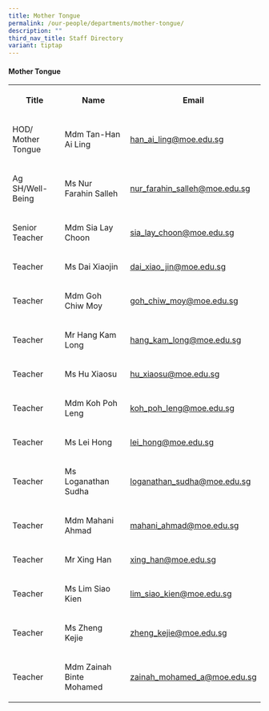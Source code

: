 ```yaml
---
title: Mother Tongue
permalink: /our-people/departments/mother-tongue/
description: ""
third_nav_title: Staff Directory
variant: tiptap
---
```

<h4>Mother Tongue</h4>
<table style="minWidth: 75px">
<colgroup>
<col>
<col>
<col>
</colgroup>
<tbody>
<tr>
<th rowspan="1" colspan="1">
<p>Title</p>
</th>
<th rowspan="1" colspan="1">
<p>Name</p>
</th>
<th rowspan="1" colspan="1">
<p>Email</p>
</th>
</tr>
<tr>
<td rowspan="1" colspan="1">
<p>HOD/ Mother Tongue</p>
</td>
<td rowspan="1" colspan="1">
<p>Mdm Tan-Han Ai Ling</p>
</td>
<td rowspan="1" colspan="1">
<p><a href="mailto:han_ai_ling@moe.edu.sg" rel="noopener noreferrer nofollow" target="_blank">han_ai_ling@moe.edu.sg</a>
</p>
</td>
</tr>
<tr>
<td rowspan="1" colspan="1">
<p>Ag SH/Well-Being</p>
</td>
<td rowspan="1" colspan="1">
<p>Ms Nur Farahin Salleh</p>
</td>
<td rowspan="1" colspan="1">
<p><a href="mailto:nur_farahin_salleh@moe.edu.sg" rel="noopener noreferrer nofollow" target="_blank">nur_farahin_salleh@moe.edu.sg</a>
</p>
</td>
</tr>
<tr>
<td rowspan="1" colspan="1">
<p>Senior Teacher</p>
</td>
<td rowspan="1" colspan="1">
<p>Mdm Sia Lay Choon</p>
</td>
<td rowspan="1" colspan="1">
<p><a href="mailto:sia_lay_choon@moe.edu.sg" rel="noopener noreferrer nofollow" target="_blank">sia_lay_choon@moe.edu.sg</a>
</p>
</td>
</tr>
<tr>
<td rowspan="1" colspan="1">
<p>Teacher</p>
</td>
<td rowspan="1" colspan="1">
<p>Ms Dai Xiaojin</p>
</td>
<td rowspan="1" colspan="1">
<p><a href="mailto:dai_xiao_jin@moe.edu.sg" rel="noopener noreferrer nofollow" target="_blank">dai_xiao_jin@moe.edu.sg</a>
</p>
</td>
</tr>
<tr>
<td rowspan="1" colspan="1">
<p>Teacher</p>
</td>
<td rowspan="1" colspan="1">
<p>Mdm Goh Chiw Moy</p>
</td>
<td rowspan="1" colspan="1">
<p><a href="mailto:goh_chiw_moy@moe.edu.sg" rel="noopener noreferrer nofollow" target="_blank">goh_chiw_moy@moe.edu.sg</a>
</p>
</td>
</tr>
<tr>
<td rowspan="1" colspan="1">
<p>Teacher</p>
</td>
<td rowspan="1" colspan="1">
<p>Mr Hang Kam Long</p>
</td>
<td rowspan="1" colspan="1">
<p><a href="mailto:hang_kam_long@moe.edu.sg" rel="noopener noreferrer nofollow" target="_blank">hang_kam_long@moe.edu.sg</a>
</p>
</td>
</tr>
<tr>
<td rowspan="1" colspan="1">
<p>Teacher</p>
</td>
<td rowspan="1" colspan="1">
<p>Ms Hu Xiaosu</p>
</td>
<td rowspan="1" colspan="1">
<p><a href="mailto:hu_xiaosu@moe.edu.sg" rel="noopener noreferrer nofollow" target="_blank">hu_xiaosu@moe.edu.sg</a>
</p>
</td>
</tr>
<tr>
<td rowspan="1" colspan="1">
<p>Teacher</p>
</td>
<td rowspan="1" colspan="1">
<p>Mdm Koh Poh Leng</p>
</td>
<td rowspan="1" colspan="1">
<p><a href="mailto:koh_poh_leng@moe.edu.sg" rel="noopener noreferrer nofollow" target="_blank">koh_poh_leng@moe.edu.sg</a>
</p>
</td>
</tr>
<tr>
<td rowspan="1" colspan="1">
<p>Teacher</p>
</td>
<td rowspan="1" colspan="1">
<p>Ms Lei Hong</p>
</td>
<td rowspan="1" colspan="1">
<p><a href="mailto:lei_hong@moe.edu.sg" rel="noopener noreferrer nofollow" target="_blank">lei_hong@moe.edu.sg</a>
</p>
</td>
</tr>
<tr>
<td rowspan="1" colspan="1">
<p>Teacher</p>
</td>
<td rowspan="1" colspan="1">
<p>Ms Loganathan Sudha</p>
</td>
<td rowspan="1" colspan="1">
<p><a href="mailto:loganathan_sudha@moe.edu.sg" rel="noopener noreferrer nofollow" target="_blank">loganathan_sudha@moe.edu.sg</a>
</p>
</td>
</tr>
<tr>
<td rowspan="1" colspan="1">
<p>Teacher</p>
</td>
<td rowspan="1" colspan="1">
<p>Mdm Mahani Ahmad</p>
</td>
<td rowspan="1" colspan="1">
<p><a href="mailto:mahani_ahmad@moe.edu.sg" rel="noopener noreferrer nofollow" target="_blank">mahani_ahmad@moe.edu.sg</a>
</p>
</td>
</tr>
<tr>
<td rowspan="1" colspan="1">
<p>Teacher</p>
</td>
<td rowspan="1" colspan="1">
<p>Mr Xing Han</p>
</td>
<td rowspan="1" colspan="1">
<p><a href="mailto:xing_han@moe.edu.sg" rel="noopener noreferrer nofollow" target="_blank">xing_han@moe.edu.sg</a>
</p>
</td>
</tr>
<tr>
<td rowspan="1" colspan="1">
<p>Teacher</p>
</td>
<td rowspan="1" colspan="1">
<p>Ms Lim Siao Kien</p>
</td>
<td rowspan="1" colspan="1">
<p><a href="mailto:lim_siao_kien@moe.edu.sg" rel="noopener noreferrer nofollow" target="_blank">lim_siao_kien@moe.edu.sg</a>
</p>
</td>
</tr>
<tr>
<td rowspan="1" colspan="1">
<p>Teacher</p>
</td>
<td rowspan="1" colspan="1">
<p>Ms Zheng Kejie</p>
</td>
<td rowspan="1" colspan="1">
<p><a href="mailto:zheng_kejie@moe.edu.sg" rel="noopener noreferrer nofollow" target="_blank">zheng_kejie@moe.edu.sg</a>
</p>
</td>
</tr>
<tr>
<td rowspan="1" colspan="1">
<p>Teacher</p>
</td>
<td rowspan="1" colspan="1">
<p>Mdm Zainah Binte Mohamed</p>
</td>
<td rowspan="1" colspan="1">
<p><a href="zainah_mohamed_a@moe.edu.sg" rel="noopener nofollow" target="_blank">zainah_mohamed_a@moe.edu.sg</a>
</p>
</td>
</tr>
</tbody>
</table>
<p></p>